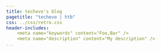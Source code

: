 ```yaml
---
title: techevo's blog
pagetitle: "techevo | htb"
css: ../css/retro.css
header-includes:
    <meta name="keywords" content="Foo,Bar" />
    <meta name="description" content="My description" />
...
```



    
